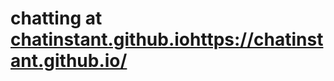 # chatting at [chatinstant.github.io](https://chatinstant.github.io/)https://chatinstant.github.io/
